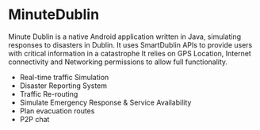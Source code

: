 # MinuteDublin

Minute Dublin is a native Android application written in Java, simulating responses to disasters in Dublin. It uses SmartDublin APIs to provide users with critical information in a catastrophe
It relies on GPS Location, Internet connectivity and Networking permissions to allow full functionality.

- Real-time traffic Simulation
- Disaster Reporting System
- Traffic Re-routing
- Simulate Emergency Response & Service Availability
- Plan evacuation routes 
- P2P chat

